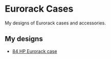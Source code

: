 # Eurorack Cases

My designs of Eurorack cases and accessories.

## My designs
* [84 HP Eurorack case](case84hp4mm/README.md)